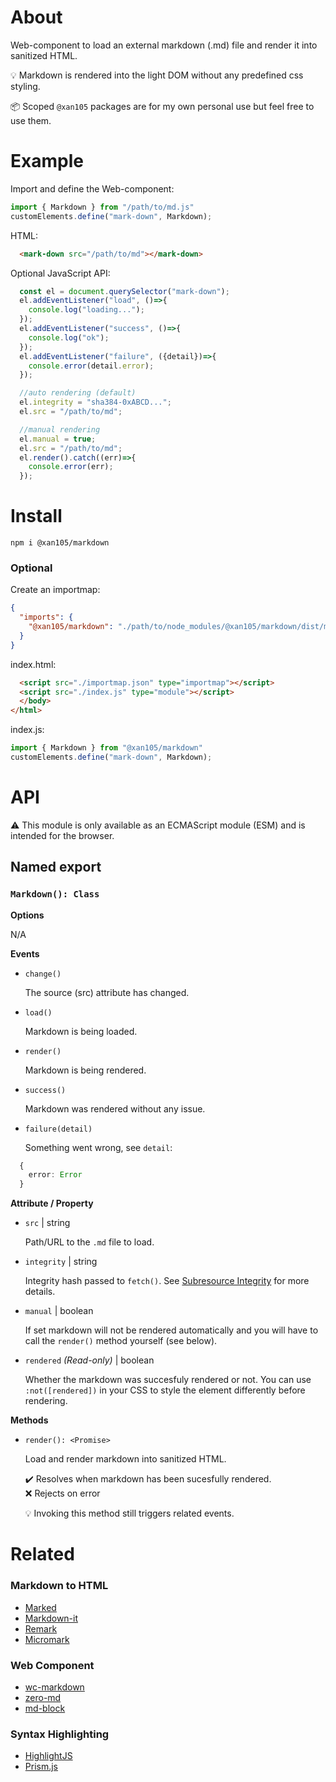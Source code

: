 About
=====

Web-component to load an external markdown (.md) file and render it into sanitized HTML.

💡 Markdown is rendered into the light DOM without any predefined css styling.

📦 Scoped `@xan105` packages are for my own personal use but feel free to use them.

Example
=======

Import and define the Web-component:

```js
import { Markdown } from "/path/to/md.js"
customElements.define("mark-down", Markdown);
```

HTML:

```html
  <mark-down src="/path/to/md"></mark-down>
```

Optional JavaScript API:

```js
  const el = document.querySelector("mark-down");
  el.addEventListener("load", ()=>{
    console.log("loading...");
  });
  el.addEventListener("success", ()=>{
    console.log("ok");
  });
  el.addEventListener("failure", ({detail})=>{
    console.error(detail.error);
  });

  //auto rendering (default)
  el.integrity = "sha384-0xABCD...";
  el.src = "/path/to/md";

  //manual rendering
  el.manual = true;
  el.src = "/path/to/md";
  el.render().catch((err)=>{
    console.error(err);
  });
```

Install
=======

```
npm i @xan105/markdown
```

### Optional

Create an importmap:

```json
{
  "imports": {
    "@xan105/markdown": "./path/to/node_modules/@xan105/markdown/dist/md.min.js"
  }
}
```

index.html:

```html
  <script src="./importmap.json" type="importmap"></script>
  <script src="./index.js" type="module"></script>
  </body>
</html>
```

index.js:

```js
import { Markdown } from "@xan105/markdown"
customElements.define("mark-down", Markdown);
```

API
===

⚠️ This module is only available as an ECMAScript module (ESM) and is intended for the browser.

## Named export

### `Markdown(): Class`

**Options**

N/A

**Events**

- `change()`

  The source (src) attribute has changed.

- `load()`

  Markdown is being loaded.
  
- `render()`

  Markdown is being rendered.

- `success()`

  Markdown was rendered without any issue.

- `failure(detail)`

  Something went wrong, see `detail`:
  
```ts
  {
    error: Error
  }
```

**Attribute / Property**

- `src` | string
  
  Path/URL to the `.md` file to load.
  
- `integrity` | string

  Integrity hash passed to `fetch()`. See [Subresource Integrity](https://developer.mozilla.org/en-US/docs/Web/Security/Subresource_Integrity) for more details.

- `manual` | boolean

  If set markdown will not be rendered automatically and you will have to call the `render()` method yourself (see below).
  
- `rendered` _(Read-only)_ | boolean

  Whether the markdown was succesfuly rendered or not. You can use `:not([rendered])` in your CSS to style the element differently before rendering.

**Methods**

- `render(): <Promise>`

  Load and render markdown into sanitized HTML.
  
  ✔️ Resolves when markdown has been sucesfully rendered.<br />
  ❌ Rejects on error
  
  💡 Invoking this method still triggers related events.
  
Related
=======

### Markdown to HTML

- [Marked](https://github.com/markedjs/marked)
- [Markdown-it](https://github.com/markdown-it/markdown-it)
- [Remark](https://github.com/remarkjs/remark)
- [Micromark](https://github.com/micromark/micromark)

### Web Component

- [wc-markdown](https://github.com/vanillawc/wc-markdown)
- [zero-md](https://github.com/zerodevx/zero-md)
- [md-block](https://github.com/LeaVerou/md-block)

### Syntax Highlighting

- [HighlightJS](https://github.com/highlightjs/highlight.js/)
- [Prism.js](https://github.com/PrismJS/prism)